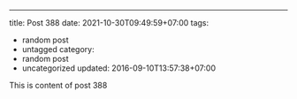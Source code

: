 ---
title: Post 388
date: 2021-10-30T09:49:59+07:00
tags:
  - random post
  - untagged
category:
  - random post
  - uncategorized
updated: 2016-09-10T13:57:38+07:00

This is content of post 388